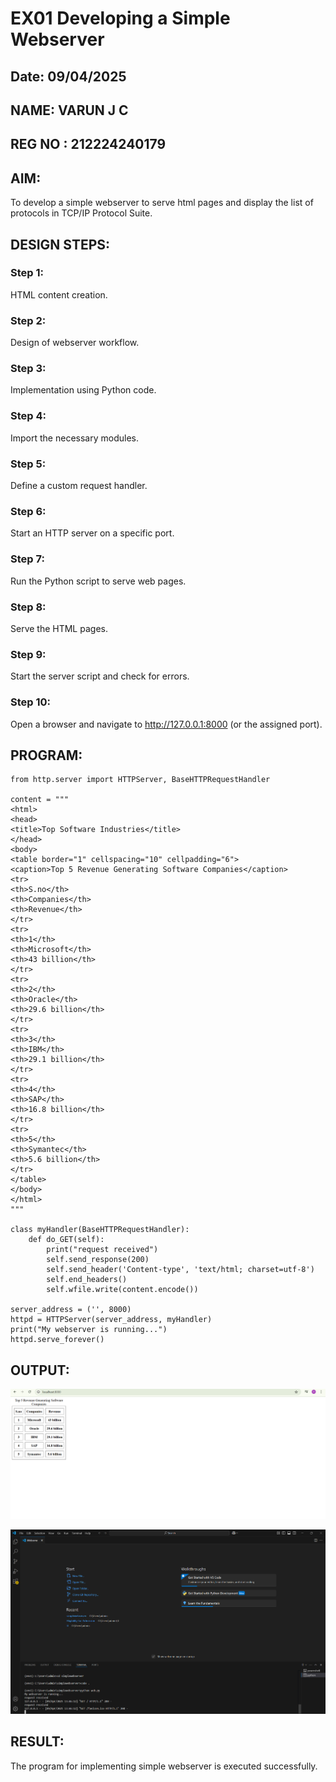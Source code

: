 # EX01 Developing a Simple Webserver
## Date: 09/04/2025
## NAME: VARUN J C
## REG NO : 212224240179
## AIM:
To develop a simple webserver to serve html pages and display the list of protocols in TCP/IP Protocol Suite.

## DESIGN STEPS:
### Step 1: 
HTML content creation.

### Step 2:
Design of webserver workflow.

### Step 3:
Implementation using Python code.

### Step 4:
Import the necessary modules.

### Step 5:
Define a custom request handler.

### Step 6:
Start an HTTP server on a specific port.

### Step 7:
Run the Python script to serve web pages.

### Step 8:
Serve the HTML pages.

### Step 9:
Start the server script and check for errors.

### Step 10:
Open a browser and navigate to http://127.0.0.1:8000 (or the assigned port).

## PROGRAM:
```
from http.server import HTTPServer, BaseHTTPRequestHandler

content = """
<html>
<head>
<title>Top Software Industries</title>
</head>
<body>
<table border="1" cellspacing="10" cellpadding="6">
<caption>Top 5 Revenue Generating Software Companies</caption>
<tr>
<th>S.no</th>
<th>Companies</th>
<th>Revenue</th>
</tr>
<tr>
<th>1</th>
<th>Microsoft</th>
<th>43 billion</th>
</tr>
<tr>
<th>2</th>
<th>Oracle</th>
<th>29.6 billion</th>
</tr>
<tr>
<th>3</th>
<th>IBM</th>
<th>29.1 billion</th>
</tr>
<tr>
<th>4</th>
<th>SAP</th>
<th>16.8 billion</th>
</tr>
<tr>
<th>5</th>
<th>Symantec</th>
<th>5.6 billion</th>
</tr>
</table>
</body>
</html>
"""

class myHandler(BaseHTTPRequestHandler):
    def do_GET(self):
        print("request received")
        self.send_response(200)
        self.send_header('Content-type', 'text/html; charset=utf-8')
        self.end_headers()
        self.wfile.write(content.encode())

server_address = ('', 8000)
httpd = HTTPServer(server_address, myHandler)
print("My webserver is running...")
httpd.serve_forever()
```

## OUTPUT:
![alt text](<Screenshot 2025-04-09 134816.png>)

![alt text](<Screenshot 2025-04-09 134850.png>)
## RESULT:
The program for implementing simple webserver is executed successfully.
